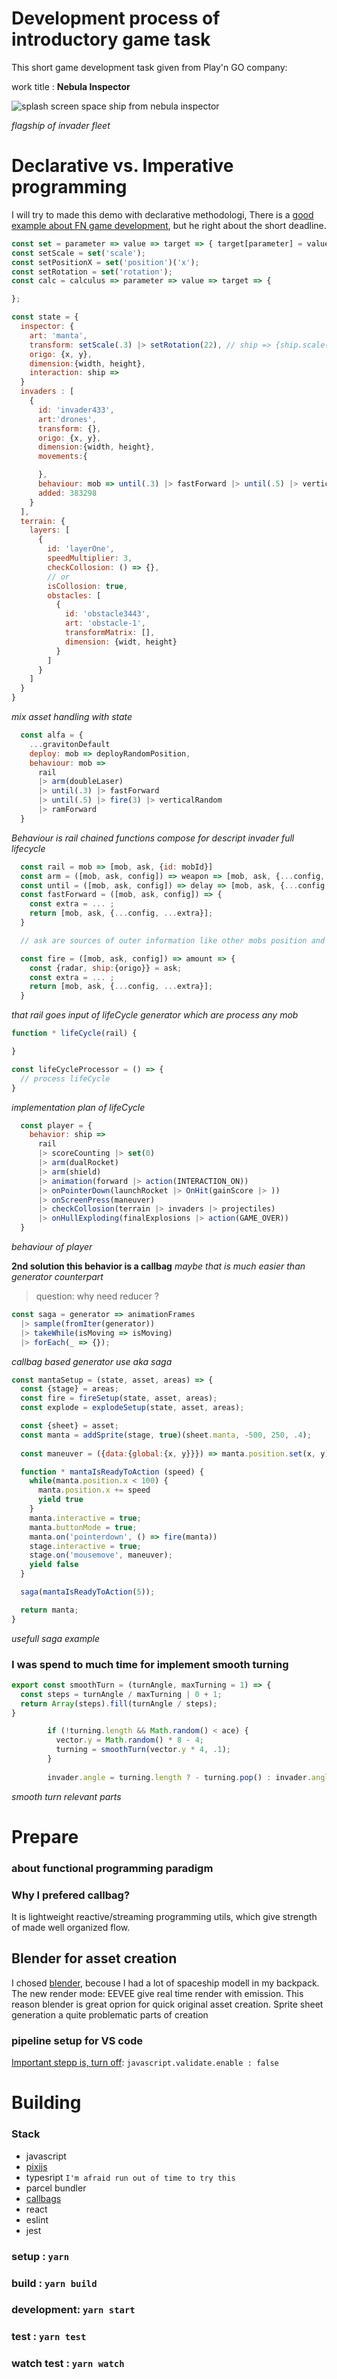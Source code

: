 # Development process of introductory game task
This short game development task given from Play'n GO company: 

work title : **Nebula Inspector**

![splash screen space ship from nebula inspector](/sources/images/shileld.png)

*flagship of invader fleet*

# Declarative vs. Imperative programming

I will try to made this demo with declarative methodologi, There is a  [good example about FN game development](https://cheesecakelabs.com/blog/functional-programming-game-js/), but he right about the short deadline.

```js
const set = parameter => value => target => { target[parameter] = value; return value };
const setScale = set('scale');
const setPositionX = set('position')('x');
const setRotation = set('rotation');
const calc = calculus => parameter => value => target => {

};

const state = {
  inspector: {
    art: 'manta', 
    transform: setScale(.3) |> setRotation(22), // ship => {ship.scale(.3); return ship}
    origo: {x, y},
    dimension:{width, height},
    interaction: ship => 
  }
  invaders : [
    {
      id: 'invader433', 
      art:'drones', 
      transform: {},
      origo: {x, y},
      dimension:{width, height}, 
      movements:{

      }, 
      behaviour: mob => until(.3) |> fastForward |> until(.5) |> verticalRandom |> ramForward
      added: 383298 
    }
  ],
  terrain: {
    layers: [
      {
        id: 'layerOne',
        speedMultiplier: 3,
        checkCollosion: () => {}, 
        // or
        isCollosion: true,        
        obstacles: [
          {
            id: 'obstacle3443',
            art: 'obstacle-1',
            transformMatrix: [],
            dimension: {widt, height}
          }
        ]        
      }      
    ]
  }
}
```
*mix asset handling with state*

```js
  const alfa = {
    ...gravitonDefault
    deploy: mob => deployRandomPosition,
    behaviour: mob => 
      rail
      |> arm(doubleLaser) 
      |> until(.3) |> fastForward 
      |> until(.5) |> fire(3) |> verticalRandom 
      |> ramForward
  }
```
*Behaviour is rail chained functions compose for descript invader full lifecycle*

```js
  const rail = mob => [mob, ask, {id: mobId}]
  const arm = ([mob, ask, config]) => weapon => [mob, ask, {...config, weapon}]
  const until = ([mob, ask, config]) => delay => [mob, ask, {...config, delay}]
  const fastForward = ([mob, ask, config]) => {    
    const extra = ... ; 
    return [mob, ask, {...config, ...extra}];
  }

  // ask are sources of outer information like other mobs position and so like

  const fire = ([mob, ask, config]) => amount => {    
    const {radar, ship:{origo}} = ask;
    const extra = ... ; 
    return [mob, ask, {...config, ...extra}];
  }
```
*that rail goes input of lifeCycle generator which are process any mob*

```js
function * lifeCycle(rail) {

}

const lifeCycleProcessor = () => {
  // process lifeCycle
}
```
*implementation plan of lifeCycle*

```js
  const player = {
    behavior: ship => 
      rail      
      |> scoreCounting |> set(0)
      |> arm(dualRocket)
      |> arm(shield)
      |> animation(forward |> action(INTERACTION_ON))
      |> onPointerDown(launchRocket |> OnHit(gainScore |> ))
      |> onScreenPress(maneuver)
      |> checkCollosion(terrain |> invaders |> projectiles)
      |> onHullExploding(finalExplosions |> action(GAME_OVER))
  }
```
*behaviour of player*

**2nd solution this behavior is a callbag** *maybe that is much easier than generator counterpart*

> question: why need reducer ?

```js
const saga = generator => animationFrames
  |> sample(fromIter(generator))
  |> takeWhile(isMoving => isMoving)
  |> forEach(_ => {});
```
*callbag based generator use aka saga*

```js
const mantaSetup = (state, asset, areas) => {
  const {stage} = areas;
  const fire = fireSetup(state, asset, areas);
  const explode = explodeSetup(state, asset, areas);

  const {sheet} = asset;
  const manta = addSprite(stage, true)(sheet.manta, -500, 250, .4);
    
  const maneuver = ({data:{global:{x, y}}}) => manta.position.set(x, y);

  function * mantaIsReadyToAction (speed) {
    while(manta.position.x < 100) {      
      manta.position.x += speed
      yield true
    }
    manta.interactive = true;
    manta.buttonMode = true;
    manta.on('pointerdown', () => fire(manta))
    stage.interactive = true;
    stage.on('mousemove', maneuver);
    yield false
  }

  saga(mantaIsReadyToAction(5));

  return manta;
}
```
*usefull saga example*

### I was spend to much time for implement smooth turning

```js
export const smoothTurn = (turnAngle, maxTurning = 1) => {
  const steps = turnAngle / maxTurning | 0 + 1;
  return Array(steps).fill(turnAngle / steps);
}

        if (!turning.length && Math.random() < ace) { 
          vector.y = Math.random() * 8 - 4; 
          turning = smoothTurn(vector.y * 4, .1);
        }
        
        invader.angle = turning.length ? - turning.pop() : invader.angle;
```
*smooth turn relevant parts*

# Prepare 

### about functional programming paradigm

### Why I prefered callbag?
It is lightweight reactive/streaming programming utils, which give strength of made well organized flow.

## Blender for asset creation
I chosed [blender](https://www.blender.org/), becouse I had a lot of spaceship modell in my backpack. 
The new render mode: EEVEE give real time render with emission.
This reason blender is great oprion for quick original asset creation.
Sprite sheet generation a quite problematic parts of creation

### pipeline setup for VS code 
[Important stepp is, turn off](https://github.com/maestrow/pipeline-operator-in-js-howto): ```javascript.validate.enable : false```

# Building 

### Stack
  - javascript  
  - [pixijs](https://www.pixijs.com/)
  - typesript ```I'm afraid run out of time to try this```
  - parcel bundler  
  - [callbags](https://egghead.io/articles/comparing-callbags-to-rxjs-for-reactive-programming)
  - react
  - eslint
  - jest

### setup : ```yarn```
### build : ```yarn build```
### development: ```yarn start```
### test : ```yarn test```
### watch test : ```yarn watch```